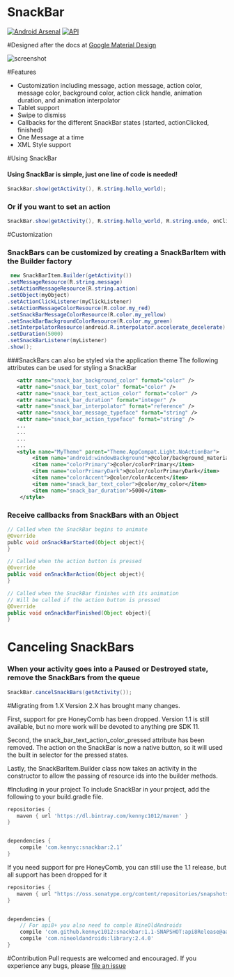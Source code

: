 SnackBar
========
[![Android Arsenal](https://img.shields.io/badge/Android%20Arsenal-Kennyc1012%2FSnackBar-brightgreen.svg?style=flat)](https://android-arsenal.com/details/1/997)
[![API](https://img.shields.io/badge/API-11%2B-brightgreen.svg?style=flat)](https://android-arsenal.com/api?level=11)

#Designed after the docs at [Google Material Design](http://www.google.com/design/spec/components/snackbars-and-toasts.html)

![screenshot](https://github.com/Kennyc1012/SnackBar/blob/master/art/phone.gif)

#Features
- Customization including message, action message, action color, message color, background color, action click handle, animation duration, and animation interpolator  
- Tablet support 
- Swipe to dismiss
- Callbacks for the different SnackBar states (started, actionClicked, finished)
- One Message at a time
- XML Style support


#Using SnackBar
#### Using SnackBar is simple, just one line of code is needed!
```java
SnackBar.show(getActivity(), R.string.hello_world);
```
### Or if you want to set an action
```java
SnackBar.show(getActivity(), R.string.hello_world, R.string.undo, onClickListener);
```
#Customization
### SnackBars can be customized by creating a SnackBarItem with the Builder factory
```java
 new SnackBarItem.Builder(getActivity())
.setMessageResource(R.string.message)
.setActionMessageResource(R.string.action)
.setObject(myObject)
.setActionClickListener(myClickListener)
.setActionMessageColorResource(R.color.my_red)
.setSnackBarMessageColorResource(R.color.my_yellow)
.setSnackBarBackgroundColorResource(R.color.my_green)
.setInterpolatorResource(android.R.interpolator.accelerate_decelerate)
.setDuration(5000)
.setSnackBarListener(myListener)
.show();
```

###SnackBars can also be styled via the application theme
The following attributes can be used for styling a SnackBar
```xml
   <attr name="snack_bar_background_color" format="color" />
   <attr name="snack_bar_text_color" format="color" />
   <attr name="snack_bar_text_action_color" format="color" />
   <attr name="snack_bar_duration" format="integer" />
   <attr name="snack_bar_interpolator" format="reference" />
   <attr name="snack_bar_message_typeface" format="string" />
   <attr name="snack_bar_action_typeface" format="string" />
   ...
   ...
   ...
   ...
   <style name="MyTheme" parent="Theme.AppCompat.Light.NoActionBar">
        <item name="android:windowBackground">@color/background_material_light</item>
        <item name="colorPrimary">@color/colorPrimary</item>
        <item name="colorPrimaryDark">@color/colorPrimaryDark</item>
        <item name="colorAccent">@color/colorAccent</item>
        <item name="snack_bar_text_color">@color/my_color</item>
        <item name="snack_bar_duration">5000</item>
    </style>
```


### Receive callbacks from SnackBars with an Object
```java
// Called when the SnackBar begins to animate
@Override
publc void onSnackBarStarted(Object object){
}

// Called when the action button is pressed
@Override
public void onSnackBarAction(Object object){
}

// Called when the SnackBar finishes with its animation
// Will be called if the action button is pressed
@Override
public void onSnackBarFinished(Object object){
}
```

# Canceling SnackBars
### When your activity goes into a Paused or Destroyed state, remove the SnackBars from the queue
```java
SnackBar.cancelSnackBars(getActivity());
```

#Migrating from 1.X 
Version 2.X has brought many changes. 

First, support for pre HoneyComb has been dropped. Version 1.1 is still available, but no more work will be devoted to anything pre SDK 11. 

Second, the snack_bar_text_action_color_pressed attribute has been removed. The action on the SnackBar is now a native button, so it will used the built in selector for the pressed states.

Lastly, the SnackBarItem.Builder class now takes an activity in the constructor to allow the passing of resource ids into the builder methods. 


#Including in your project
To include SnackBar in your project, add the following to your build.gradle file.
```groovy
repositories {
   maven { url 'https://dl.bintray.com/kennyc1012/maven' }
}


dependencies {
    compile 'com.kennyc:snackbar:2.1’
}
```

If you need support for pre HoneyComb, you can still use the 1.1 release, but all support has been dropped for it
```groovy
repositories {
   maven { url "https://oss.sonatype.org/content/repositories/snapshots/" }
}


dependencies {
    // For api8+ you also need to comple NineOldAndroids
    compile 'com.github.kennyc1012:snackbar:1.1-SNAPSHOT:api8Release@aar'
    compile 'com.nineoldandroids:library:2.4.0'
}
```


#Contribution
Pull requests are welcomed and encouraged. If you experience any bugs, please [file an issue](https://github.com/Kennyc1012/SnackBar/issues/new)

